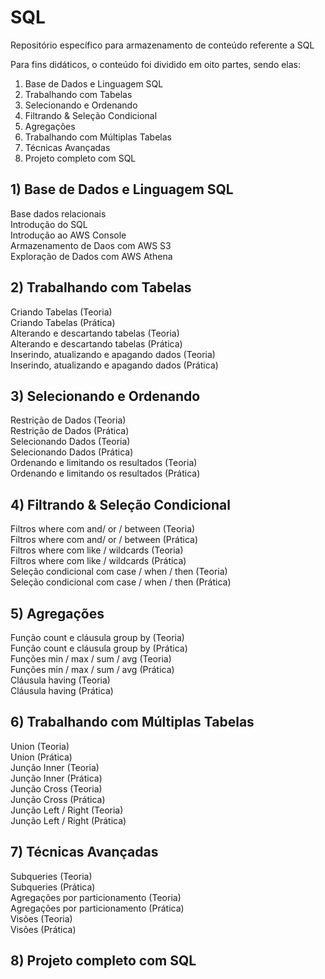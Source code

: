 # SQL

Repositório específico para armazenamento de conteúdo referente a SQL

Para fins didáticos, o conteúdo foi dividido em oito partes, sendo elas: 
1) Base de Dados e Linguagem SQL
2) Trabalhando com Tabelas
3) Selecionando e Ordenando
4) Filtrando & Seleção Condicional
5) Agregações
6) Trabalhando com Múltiplas Tabelas
7) Técnicas Avançadas
8) Projeto completo com SQL

## 1) Base de Dados e Linguagem SQL

Base dados relacionais <br>
Introdução do SQL <br>
Introdução ao AWS Console <br>
Armazenamento de Daos com AWS S3 <br>
Exploração de Dados com AWS Athena <br>

## 2) Trabalhando com Tabelas

Criando Tabelas (Teoria) <br>
Criando Tabelas (Prática) <br>
Alterando e descartando tabelas (Teoria) <br>
Alterando e descartando tabelas (Prática) <br>
Inserindo, atualizando e apagando dados (Teoria) <br>
Inserindo, atualizando e apagando dados (Prática) <br>

## 3) Selecionando e Ordenando

Restrição de Dados (Teoria) <br>
Restrição de Dados (Prática) <br>
Selecionando Dados (Teoria) <br>
Selecionando Dados (Prática) <br>
Ordenando e limitando os resultados (Teoria) <br>
Ordenando e limitando os resultados (Prática) <br>

## 4) Filtrando & Seleção Condicional

Filtros where com and/ or / between (Teoria) <br>
Filtros where com and/ or / between (Prática) <br>
Filtros where com like / wildcards (Teoria) <br>
Filtros where com like / wildcards (Prática) <br>
Seleção condicional com case / when / then (Teoria) <br>
Seleção condicional com case / when / then (Prática) <br>

## 5) Agregações

Função count e cláusula group by (Teoria) <br>
Função count e cláusula group by (Prática) <br>
Funções min / max / sum / avg (Teoria) <br>
Funções min / max / sum / avg (Prática) <br>
Cláusula having (Teoria) <br>
Cláusula having (Prática) <br>

## 6) Trabalhando com Múltiplas Tabelas

Union (Teoria) <br>
Union (Prática) <br>
Junção Inner (Teoria) <br>
Junção Inner (Prática) <br>
Junção Cross (Teoria) <br>
Junção Cross (Prática) <br>
Junção Left / Right (Teoria) <br>
Junção Left / Right (Prática) <br>

## 7) Técnicas Avançadas

Subqueries (Teoria) <br>
Subqueries (Prática) <br>
Agregações por particionamento (Teoria) <br>
Agregações por particionamento (Prática) <br>
Visões (Teoria) <br>
Visões (Prática) <br>

## 8) Projeto completo com SQL
